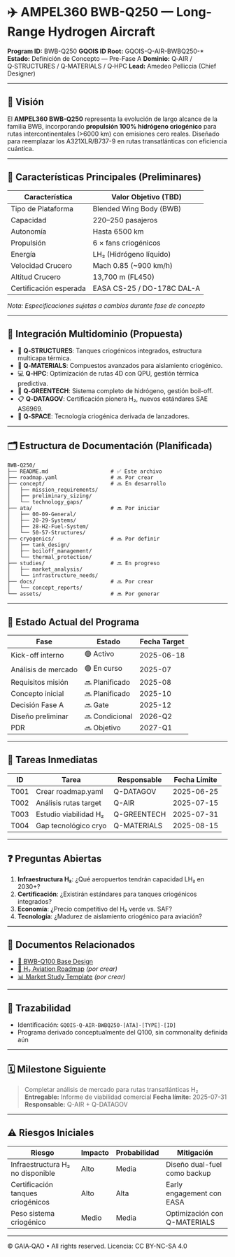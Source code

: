 # ✈️ AMPEL360 BWB-Q250 — Long-Range Hydrogen Aircraft

**Program ID:** BWB-Q250
**GQOIS ID Root:** GQOIS-Q-AIR-BWBQ250-\*
**Estado:** Definición de Concepto — Pre-Fase A
**Dominio:** Q‑AIR / Q‑STRUCTURES / Q‑MATERIALS / Q‑HPC
**Lead:** Amedeo Pelliccia (Chief Designer)

---

## 🧭 Visión

El **AMPEL360 BWB-Q250** representa la evolución de largo alcance de la familia BWB, incorporando **propulsión 100% hidrógeno criogénico** para rutas intercontinentales (>6000 km) con emisiones cero reales. Diseñado para reemplazar los A321XLR/B737-9 en rutas transatlánticas con eficiencia cuántica.

---

## 🚀 Características Principales (Preliminares)

| Característica         | Valor Objetivo (TBD)       |
| ---------------------- | -------------------------- |
| Tipo de Plataforma     | Blended Wing Body (BWB)    |
| Capacidad              | 220–250 pasajeros          |
| Autonomía              | Hasta 6500 km              |
| Propulsión             | 6 × fans criogénicos       |
| Energía                | LH₂ (Hidrógeno líquido)    |
| Velocidad Crucero      | Mach 0.85 (\~900 km/h)     |
| Altitud Crucero        | 13,700 m (FL450)           |
| Certificación esperada | EASA CS-25 / DO-178C DAL-A |

*Nota: Especificaciones sujetas a cambios durante fase de concepto*

---

## 🧬 Integración Multidominio (Propuesta)

* 🧱 **Q‑STRUCTURES**: Tanques criogénicos integrados, estructura multicapa térmica.
* 🔬 **Q‑MATERIALS**: Compuestos avanzados para aislamiento criogénico.
* 💻 **Q‑HPC**: Optimización de rutas 4D con QPU, gestión térmica predictiva.
* 🌱 **Q‑GREENTECH**: Sistema completo de hidrógeno, gestión boil-off.
* 📋 **Q‑DATAGOV**: Certificación pionera H₂, nuevos estándares SAE AS6969.
* 🚀 **Q‑SPACE**: Tecnología criogénica derivada de lanzadores.

---

## 🗂️ Estructura de Documentación (Planificada)

```
BWB-Q250/
├── README.md                    # ✅ Este archivo
├── roadmap.yaml                 # 🔜 Por crear
├── concept/                     # 🔜 En desarrollo
│   ├── mission_requirements/
│   ├── preliminary_sizing/
│   └── technology_gaps/
├── ata/                         # 🔜 Por iniciar
│   ├── 00-09-General/
│   ├── 20-29-Systems/
│   ├── 28-H2-Fuel-System/
│   └── 50-57-Structures/
├── cryogenics/                  # 🔜 Por definir
│   ├── tank_design/
│   ├── boiloff_management/
│   └── thermal_protection/
├── studies/                     # 🔜 En progreso
│   ├── market_analysis/
│   └── infrastructure_needs/
├── docs/                        # 🔜 Por crear
│   └── concept_reports/
└── assets/                      # 🔜 Por generar
```

---

## 🧪 Estado Actual del Programa

| Fase                | Estado         | Fecha Target |
| ------------------- | -------------- | ------------ |
| Kick-off interno    | 🟢 Activo      | 2025-06-18   |
| Análisis de mercado | 🟢 En curso    | 2025-07      |
| Requisitos misión   | 🔜 Planificado | 2025-08      |
| Concepto inicial    | 🔜 Planificado | 2025-10      |
| Decisión Fase A     | 🔜 Gate        | 2025-12      |
| Diseño preliminar   | 🔜 Condicional | 2026-Q2      |
| PDR                 | 🔜 Objetivo    | 2027-Q1      |

---

## 🚧 Tareas Inmediatas

| ID   | Tarea                 | Responsable | Fecha Límite |
| ---- | --------------------- | ----------- | ------------ |
| T001 | Crear roadmap.yaml    | Q-DATAGOV   | 2025-06-25   |
| T002 | Análisis rutas target | Q-AIR       | 2025-07-15   |
| T003 | Estudio viabilidad H₂ | Q-GREENTECH | 2025-07-31   |
| T004 | Gap tecnológico cryo  | Q-MATERIALS | 2025-08-15   |

---

## ❓ Preguntas Abiertas

1. **Infraestructura H₂**: ¿Qué aeropuertos tendrán capacidad LH₂ en 2030+?
2. **Certificación**: ¿Existirán estándares para tanques criogénicos integrados?
3. **Economía**: ¿Precio competitivo del H₂ verde vs. SAF?
4. **Tecnología**: ¿Madurez de aislamiento criogénico para aviación?

---

## 🔗 Documentos Relacionados

* [📘 BWB-Q100 Base Design](../BWB-Q100/README.md)
* [🔬 H₂ Aviation Roadmap](../../Q-GREENTECH/hydrogen_aviation_2030.md) *(por crear)*
* [📊 Market Study Template](./studies/market_template.xlsx) *(por crear)*

---

## 📍 Trazabilidad

* Identificación: `GQOIS-Q-AIR-BWBQ250-[ATA]-[TYPE]-[ID]`
* Programa derivado conceptualmente del Q100, sin commonality definida aún

---

## 🗓️ Milestone Siguiente

> Completar análisis de mercado para rutas transatlánticas H₂
> **Entregable:** Informe de viabilidad comercial
> **Fecha límite:** 2025-07-31
> **Responsable:** Q-AIR + Q-DATAGOV

---

## ⚠️ Riesgos Iniciales

| Riesgo                            | Impacto | Probabilidad | Mitigación                   |
| --------------------------------- | ------- | ------------ | ---------------------------- |
| Infraestructura H₂ no disponible  | Alto    | Media        | Diseño dual-fuel como backup |
| Certificación tanques criogénicos | Alto    | Alta         | Early engagement con EASA    |
| Peso sistema criogénico           | Medio   | Media        | Optimización con Q-MATERIALS |

---

© GAIA‑QAO • All rights reserved. Licencia: CC BY-NC-SA 4.0

